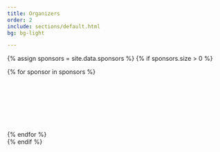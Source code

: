```yaml
---
title: Organizers
order: 2
include: sections/default.html
bg: bg-light

---
```


{% assign sponsors = site.data.sponsors %}
{% if sponsors.size > 0 %}
<div class="row text-center">
    {% for sponsor in sponsors %}
    <div class="col p-1" style="height: 128px">
        <a href="{{ sponsor.link }}" class="text-reset"><img src="{{ sponsor.image }}" class="d-inline-block align-baseline mh-100 mw-100" alt="" loading="lazy"></a>
    </div>
    {% endfor %}
</div>
{% endif %}